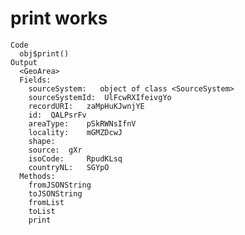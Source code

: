 # print works

    Code
      obj$print()
    Output
      <GeoArea>
      Fields:
      	sourceSystem:	object of class <SourceSystem> 
      	sourceSystemId:	 UlFcwRXIfeivgYo 
      	recordURI:	 zaMpHuKJwnjYE 
      	id:	 QALPsrFv 
      	areaType:	 pSkRWNsIfnV 
      	locality:	 mGMZDcwJ 
      	shape:	 
      	source:	 gXr 
      	isoCode:	 RpudKLsq 
      	countryNL:	 SGYpO 
      Methods:
      	fromJSONString
      	toJSONString
      	fromList
      	toList
      	print

